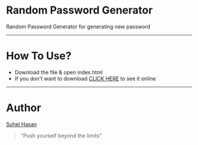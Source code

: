 # Random Password Generator
Random Password Generator for generating new password

---

# How To Use?
   - Download the file & open index.html
   - If you don't want to download [CLICK HERE](https://suhelhasan.github.io/Random-Password-Generator/) to see it online

   ---
   # Author
   [Suhel Hasan](https://github.com/suhelhasan/)
   > "Push yourself beyond the limits"
